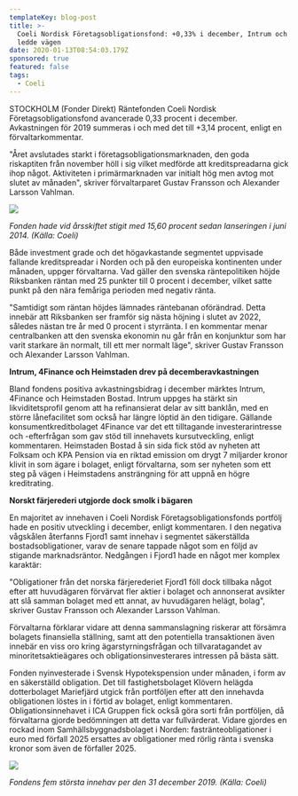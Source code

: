 ```yaml
---
templateKey: blog-post
title: >-
  Coeli Nordisk Företagsobligationsfond: +0,33% i december, Intrum och 4Finance
  ledde vägen
date: 2020-01-13T08:54:03.179Z
sponsored: true
featured: false
tags:
  - Coeli
---
```

STOCKHOLM (Fonder Direkt) Räntefonden Coeli Nordisk Företagsobligationsfond avancerade 0,33 procent i december. Avkastningen för 2019 summeras i och med det till +3,14 procent, enligt en förvaltarkommentar.

"Året avslutades starkt i företagsobligationsmarknaden, den goda riskaptiten från november höll i sig vilket medförde att kreditspreadarna gick ihop något. Aktiviteten i primärmarknaden var initialt hög men avtog mot slutet av månaden", skriver förvaltarparet Gustav Fransson och Alexander Larsson Vahlman.

![](/img/nf-1.png)

*Fonden hade vid årsskiftet stigit med 15,60 procent sedan lanseringen i juni 2014. (Källa: Coeli)*

Både investment grade och det högavkastande segmentet uppvisade fallande kreditspreadar i Norden och på den europeiska kontinenten under månaden, uppger förvaltarna. Vad gäller den svenska räntepolitiken höjde Riksbanken räntan med 25 punkter till 0 procent i december, vilket satte punkt på den nära femåriga perioden med negativ ränta.

"Samtidigt som räntan höjdes lämnades räntebanan oförändrad. Detta innebär att Riksbanken ser framför sig nästa höjning i slutet av 2022, således nästan tre år med 0 procent i styrränta. I en kommentar menar centralbanken att den svenska ekonomin nu går från en konjunktur som har varit starkare än normalt, till ett mer normalt läge", skriver Gustav Fransson och Alexander Larsson Vahlman.

**Intrum, 4Finance och Heimstaden drev på decemberavkastningen**

Bland fondens positiva avkastningsbidrag i december märktes Intrum, 4Finance och Heimstaden Bostad. Intrum uppges ha stärkt sin likviditetsprofil genom att ha refinansierat delar av sitt banklån, med en större lånefacilitet som också har längre löptid än den tidigare. Gällande konsumentkreditbolaget 4Finance var det ett tilltagande investerarintresse och -efterfrågan som gav stöd till innehavets kursutveckling, enligt kommentaren. Heimstaden Bostad å sin sida fick stöd av nyheten att Folksam och KPA Pension via en riktad emission om drygt 7 miljarder kronor klivit in som ägare i bolaget, enligt förvaltarna, som ser nyheten som ett steg på vägen i Heimstadens ansträngning för att uppnå en högre kreditrating.

**Norskt färjerederi utgjorde dock smolk i bägaren**

En majoritet av innehaven i Coeli Nordisk Företagsobligationsfonds portfölj hade en positiv utveckling i december, enligt kommentaren. I den negativa vågskålen återfanns Fjord1 samt innehav i segmentet säkerställda bostadsobligationer, varav de senare tappade något som en följd av stigande marknadsräntor. Nedgången i Fjord1 hade en något mer komplex karaktär:

"Obligationer från det norska färjerederiet Fjord1 föll dock tillbaka något efter att huvudägaren förvärvat fler aktier i bolaget och annonserat avsikter att slå samman bolaget med ett annat, av huvudägaren helägt, bolag", skriver Gustav Fransson och Alexander Larsson Vahlman.

Förvaltarna förklarar vidare att denna sammanslagning riskerar att försämra bolagets finansiella ställning, samt att den potentiella transaktionen även innebär en viss oro kring ägarstyrningsfrågan och tillvaratagandet av minoritetsaktieägares och obligationsinvesterares intressen på bästa sätt.

Fonden nyinvesterade i Svensk Hypotekspension under månaden, i form av en säkerställd obligation. Det till fastighetsbolaget Klövern helägda dotterbolaget Mariefjärd utgick från portföljen efter att den innehavda obligationen löstes in i förtid av bolaget, enligt kommentaren. Obligationsinnehavet i ICA Gruppen fick också göra sorti från portföljen, då förvaltarna gjorde bedömningen att detta var fullvärderat. Vidare gjordes en rockad inom Samhällsbyggnadsbolaget i Norden: fastränteobligationer i euro med förfall 2025 ersattes av obligationer med rörlig ränta i svenska kronor som även de förfaller 2025.

![](/img/nf-2.png)

*Fondens fem största innehav per den 31 december 2019. (Källa: Coeli)*
